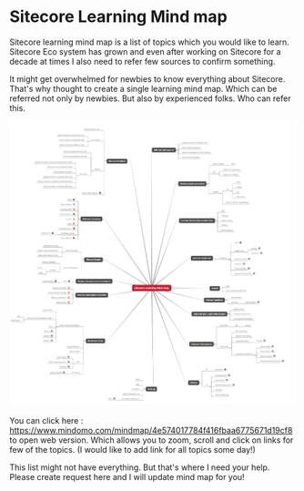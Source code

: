 # Sitecore Learning Mind map
Sitecore learning mind map is a list of topics which you would like to learn. Sitecore Eco system has grown and even after working on Sitecore for a decade at times I also need to refer few sources to confirm something.

It might get overwhelmed for newbies to know everything about Sitecore. That's why thought to create a single learning mind map. Which can be referred not only by newbies. But also by experienced folks. Who can refer this.

![sc-learning-mind-map](https://github.com/klpatil/sc-learning-mind-map/blob/main/img/Sitecore-Learning-Mind-map-Beta.png)

You can click here : https://www.mindomo.com/mindmap/4e574017784f416fbaa6775671d19cf8 to open web version. Which allows you to zoom, scroll and click on links for few of the topics. (I would like to add link for all topics some day!)

This list might not have everything. But that's where I need your help. Please create request here and I will update mind map for you!

